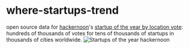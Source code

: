 # where-startups-trend

open source data for [hackernoon](https://hackernoon.com)'s [startup of the year by location vote](https://startups.hackernoon.com): hundreds of thousands of votes for tens of thousands of startups in thousands of cities worldwide.
![Startups of the year hackernoon](https://user-images.githubusercontent.com/45616838/154575261-3bea2cf0-a87c-4416-8720-3f091c24e393.png)
